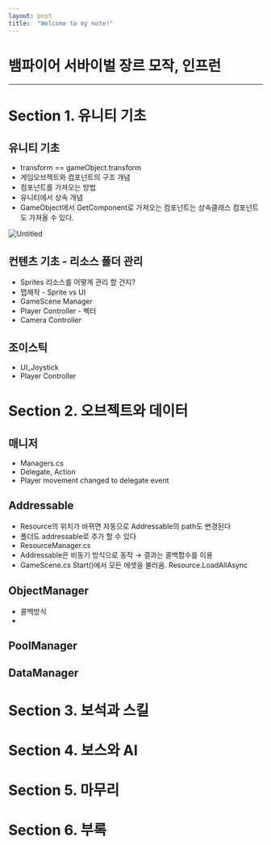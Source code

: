 ```yaml
---
layout: post
title:  "Welcome to my note!"
---
```


# 뱀파이어 서바이벌 장르 모작, 인프런

---

# Section 1. 유니티 기초

## 유니티 기초

- transform == gameObject.transform
- 게임오브젝트와 컴포넌트의 구조 개념
- 컴포넌트를 가져오는 방법
- 유니티에서 상속 개념
- GameObject에서 GetComponent로 가져오는 컴포넌트는 상속클래스 컴포넌트도 가져올 수 있다.

![Untitled](/ericnote/assets/Untitled.png)

## 컨텐츠 기초 - 리소스 폴더 관리

- Sprites 리소스를 어떻게 관리 할 건지?
- 맵제작 - Sprite vs UI
- GameScene Manager
- Player Controller - 벡터
- Camera Controller

## 조이스틱

- UI_Joystick
- Player Controller

# Section 2. 오브젝트와 데이터

## 매니저

- Managers.cs
- Delegate, Action
- Player movement changed to delegate event

## Addressable

- Resource의 위치가 바뀌면 자동으로 Addressable의 path도 변경된다
- 폴더도 addressable로 추가 할 수 있다
- ResourceManager.cs
- Addressable은 비동기 방식으로 동작 → 결과는 콜백함수를 이용
- GameScene.cs Start()에서 모든 에셋을 불러옴. Resource.LoadAllAsync

## ObjectManager

- 콜백방식
- 

## PoolManager

## DataManager

# Section 3. 보석과 스킬

# Section 4. 보스와 AI

# Section 5. 마무리

# Section 6. 부록
